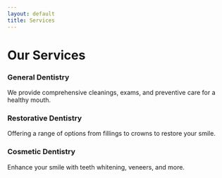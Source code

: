 ```yaml
---
layout: default
title: Services
---
```


# Our Services

### General Dentistry
We provide comprehensive cleanings, exams, and preventive care for a healthy mouth.

### Restorative Dentistry
Offering a range of options from fillings to crowns to restore your smile.

### Cosmetic Dentistry
Enhance your smile with teeth whitening, veneers, and more.

